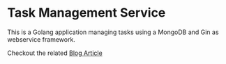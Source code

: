# Task Management Service

This is a Golang application managing tasks using a MongoDB and Gin as webservice framework.

Checkout the related [Blog Article](https://blog.codecentric.de/en/2020/04/building-microservices-easily-with-golang-gin-and-mongodb/)
